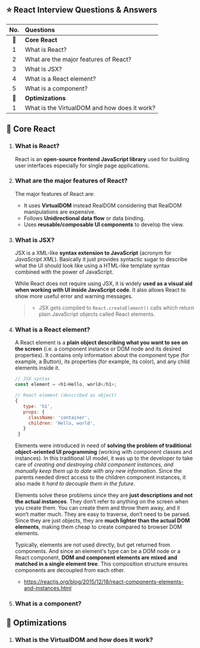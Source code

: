 ## :star: React Interview Questions & Answers

| No. | Questions |
|:---:|:---|
| :dart:  | __Core React__ |
| 1 | What is React? |
| 2 | What are the major features of React? |
| 3 | What is JSX? |
| 4 | What is a React element? |
| 5 | What is a component? |
| :rocket:  | __Optimizations__ |
| 1 | What is the VirtualDOM and how does it work? |


## :dart: Core React

1. ### What is React?

   React is an __open-source frontend JavaScript library__ used for building user interfaces especially for single page applications. 

2. ### What are the major features of React?

   The major features of React are:

   - It uses __VirtualDOM__ instead RealDOM considering that RealDOM manipulations are expensive.
   - Follows __Unidirectional data flow__ or data binding.
   - Uses __reusable/composable UI components__ to develop the view.
   
3. ### What is JSX?

   JSX is a XML-like __syntax extension to JavaScript__ (acronym for _JavaScript XML_). Basically it just provides syntactic sugar to describe what the UI should look like using a HTML-like template syntax combined with the power of JavaScript.
   
   While React does not require using JSX, it is widely __used as a visual aid when working with UI inside JavaScript code__. It also allows React to show more useful error and warning messages.
   
   > + JSX gets compiled to `React.createElement()` calls which return plain JavaScript objects called React elements.

4. ### What is a React element?

   A React element is a __plain object describing what you want to see on the screen__ (i.e. a component instance or DOM node and its desired properties). It contains only information about the component type (for example, a Button), its properties (for example, its color), and any child elements inside it.
   
   
   ```js
   // JSX syntax
   const element = <h1>Hello, world</h1>;
   
   // React element (described as object)
   {
      type: 'h1',
      props: {
        className: 'container',
        children: 'Hello, world',
      }
    }
   ```
   
   Elements were introduced in need of __solving the problem of traditional object-oriented UI programming__ (working with component classes and instances). In this traditional UI model, it was up to the developer to take care of _creating and destroying child component instances, and manually keep them up to date with any new information_. Since the parents needed direct access to the children component instances, it also made it _hard to decouple them in the future_.

   Elements solve these problems since they are __just descriptions and not the actual instances__. They don’t refer to anything on the screen when you create them. You can create them and throw them away, and it won’t matter much. They are easy to traverse, don’t need to be parsed. Since they are just objects, they are __much lighter than the actual DOM elements__, making them cheap to create compared to browser DOM elements.

   Typically, elements are not used directly, but get returned from components. And since an element's type can be a DOM node or a React component, __DOM and component elements are mixed and matched in a single element tree__. This composition structure ensures components are decoupled from each other.
   
   - https://reactjs.org/blog/2015/12/18/react-components-elements-and-instances.html
   
5. ### What is a component?

   

## :rocket: Optimizations

1. ### What is the VirtualDOM and how does it work?
